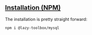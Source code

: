 ## [Installation (NPM)](#install-npm)

The installation is pretty straight forward:
```terminal
npm i @lazy-toolbox/mysql
```
